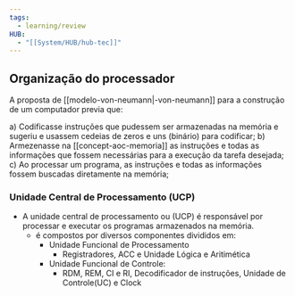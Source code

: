 ```yaml
---
tags:
  - learning/review
HUB:
  - "[[System/HUB/hub-tec]]"
---
```


## Organização do processador

A proposta de [[modelo-von-neumann|-von-neumann]] para a construção de um computador previa que:

a) Codificasse instruções que pudessem ser armazenadas na memória e sugeriu e usassem cedeias de zeros e uns (binário) para codificar;
b) Armezenasse na [[concept-aoc-memoria]] as instruções e todas as informações que fossem necessárias para a execução da tarefa desejada;
c) Ao processar um programa, as instruções e todas as informações fossem buscadas diretamente na memória; 

### Unidade Central de Processamento (UCP)
- A unidade central de processamento ou (UCP) é responsável por processar e executar os programas armazenados na memória.
	- é compostos por diversos componentes divididos em:
		- Unidade Funcional de Processamento
			- Registradores, ACC e Unidade Lógica e Aritimética
		- Unidade Funcional de Controle:
			- RDM, REM, CI e RI, Decodificador de instruções, Unidade de Controle(UC) e Clock



